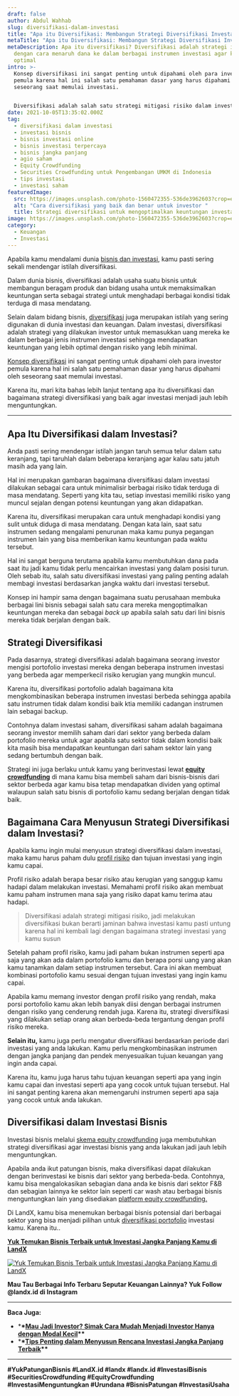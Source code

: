 ```yaml
---
draft: false
author: Abdul Wahhab
slug: diversifikasi-dalam-investasi
title: "Apa itu Diversifikasi: Membangun Strategi Diversifikasi Investasi"
metaTitle: "Apa itu Diversifikasi: Membangun Strategi Diversifikasi Investasi"
metaDescription: Apa itu diversifikasi? Diversifikasi adalah strategi investasi
  dengan cara menaruh dana ke dalam berbagai instrumen investasi agar keuntungan
  optimal
intro: >-
  Konsep diversifikasi ini sangat penting untuk dipahami oleh para investor
  pemula karena hal ini salah satu pemahaman dasar yang harus dipahami oleh
  seseorang saat memulai investasi.


  Diversifikasi adalah salah satu strategi mitigasi risiko dalam investasi yang membantu kamu mendapatkan keuntungan yang lebih optimal dan risiko yang lebih kecil. Karena itu, mari kita bahas lebih lanjut tentang apa itu diversifikasi dan bagaimana strategi diversifikasi yang baik agar investasi menjadi jauh lebih menguntungkan.
date: 2021-10-05T13:35:02.000Z
tag:
  - diversifikasi dalam investasi
  - investasi bisnis
  - bisnis investasi online
  - bisnis investasi terpercaya
  - bisnis jangka panjang
  - agio saham
  - Equity Crowdfunding
  - Securities Crowdfunding untuk Pengembangan UMKM di Indonesia
  - tips investasi
  - investasi saham
featuredImage:
  src: https://images.unsplash.com/photo-1560472355-536de3962603?crop=entropy&cs=tinysrgb&fit=max&fm=jpg&ixid=MnwxMTc3M3wwfDF8c2VhcmNofDQ4fHxpbnZlc3R8ZW58MHx8fHwxNjQwMTUwNTkz&ixlib=rb-1.2.1&q=80&w=1080
  alt: "Cara diversifikasi yang baik dan benar untuk investor "
  title: Strategi diversifikasi untuk mengoptimalkan keuntungan investasi
image: https://images.unsplash.com/photo-1560472355-536de3962603?crop=entropy&cs=tinysrgb&fit=max&fm=jpg&ixid=MnwxMTc3M3wwfDF8c2VhcmNofDQ4fHxpbnZlc3R8ZW58MHx8fHwxNjQwMTUwNTkz&ixlib=rb-1.2.1&q=80&w=1080
category:
  - Keuangan
  - Investasi
---
```

Apabila kamu mendalami dunia [bisnis dan investasi](https://landx.id/blog/tag/bisnis-modal-kecil/), kamu pasti sering sekali mendengar istilah diversifikasi.

Dalam dunia bisnis, diversifikasi adalah usaha suatu bisnis untuk membangun beragam produk dan bidang usaha untuk memaksimalkan keuntungan serta sebagai strategi untuk menghadapi berbagai kondisi tidak terduga di masa mendatang.

Selain dalam bidang bisnis, [diversifikasi](https://landx.id/) juga merupakan istilah yang sering digunakan di dunia investasi dan keuangan. Dalam investasi, diversifikasi adalah strategi yang dilakukan investor untuk memasukkan uang mereka ke dalam berbagai jenis instrumen investasi sehingga mendapatkan keuntungan yang lebih optimal dengan risiko yang lebih minimal.

[Konsep diversifikasi](https://landx.id/) ini sangat penting untuk dipahami oleh para investor pemula karena hal ini salah satu pemahaman dasar yang harus dipahami oleh seseorang saat memulai investasi.

Karena itu, mari kita bahas lebih lanjut tentang apa itu diversifikasi dan bagaimana strategi diversifikasi yang baik agar investasi menjadi jauh lebih menguntungkan.

- - -

## Apa Itu Diversifikasi dalam Investasi?

Anda pasti sering mendengar istilah jangan taruh semua telur dalam satu keranjang, tapi taruhlah dalam beberapa keranjang agar kalau satu jatuh masih ada yang lain.

Hal ini merupakan gambaran bagaimana diversifikasi dalam investasi dilakukan sebagai cara untuk minimalisir berbagai risiko tidak terduga di masa mendatang. Seperti yang kita tau, setiap investasi memiliki risiko yang muncul sejalan dengan potensi keuntungan yang akan didapatkan.

Karena itu, diversifikasi merupakan cara untuk menghadapi kondisi yang sulit untuk diduga di masa mendatang. Dengan kata lain, saat satu instrumen sedang mengalami penurunan maka kamu punya pegangan instrumen lain yang bisa memberikan kamu keuntungan pada waktu tersebut.

Hal ini sangat berguna terutama apabila kamu membutuhkan dana pada saat itu jadi kamu tidak perlu mencairkan investasi yang dalam posisi turun. Oleh sebab itu, salah satu diversifikasi investasi yang paling penting adalah membagi investasi berdasarkan jangka waktu dari investasi tersebut.

Konsep ini hampir sama dengan bagaimana suatu perusahaan membuka berbagai lini bisnis sebagai salah satu cara mereka mengoptimalkan keuntungan mereka dan sebagai *back up* apabila salah satu dari lini bisnis mereka tidak berjalan dengan baik.

## Strategi Diversifikasi

Pada dasarnya, strategi diversifikasi adalah bagaimana seorang investor mengisi portofolio investasi mereka dengan beberapa instrumen investasi yang berbeda agar memperkecil risiko kerugian yang mungkin muncul. 

Karena itu, diversifikasi portofolio adalah bagaimana kita mengkombinasikan beberapa instrumen investasi berbeda sehingga apabila satu instrumen tidak dalam kondisi baik ktia memiliki cadangan instrumen lain sebagai backup. 

Contohnya dalam investasi saham, diversifikasi saham adalah bagaimana seorang investor memilih saham dari dari sektor yang berbeda dalam portofolio mereka untuk agar apabila satu sektor tidak dalam kondisi baik kita masih bisa mendapatkan keuntungan dari saham sektor lain yang sedang bertumbuh dengan baik. 

Strategi ini juga berlaku untuk kamu yang berinvestasi lewat **[equity crowdfunding](https://landx.id/project/?utm_source=Blog&utm_medium=organic+keyword&utm_campaign=blog&utm_id=Blog)** di mana kamu bisa membeli saham dari bisnis-bisnis dari sektor berbeda agar kamu bisa tetap mendapatkan dividen yang optimal walaupun salah satu bisnis di portofolio kamu sedang berjalan dengan tidak baik.

## Bagaimana Cara Menyusun Strategi Diversifikasi dalam Investasi?

Apabila kamu ingin mulai menyusun strategi diversifikasi dalam investasi, maka kamu harus paham dulu [profil risiko](https://landx.id/project/) dan tujuan investasi yang ingin kamu capai.

Profil risiko adalah berapa besar risiko atau kerugian yang sanggup kamu hadapi dalam melakukan investasi. Memahami profil risiko akan membuat kamu paham instrumen mana saja yang risiko dapat kamu terima atau hadapi.

> Diversifikasi adalah strategi mitigasi risiko, jadi melakukan diversifikasi bukan berarti jaminan bahwa investasi kamu pasti untung karena hal ini kembali lagi dengan bagaimana strategi investasi yang kamu susun

Setelah paham profil risiko, kamu jadi paham bukan instrumen seperti apa saja yang akan ada dalam portofolio kamu dan berapa porsi uang yang akan kamu tanamkan dalam setiap instrumen tersebut. Cara ini akan membuat kombinasi portofolio kamu sesuai dengan tujuan investasi yang ingin kamu capai.

Apabila kamu memang investor dengan profil risiko yang rendah, maka porsi portofolio kamu akan lebih banyak diisi dengan berbagai instrumen dengan risiko yang cenderung rendah juga. Karena itu, strategi diversifikasi yang dilakukan setiap orang akan berbeda-beda tergantung dengan profil risiko mereka.

**Selain itu,** kamu juga perlu mengatur diversifikasi berdasarkan periode dari investasi yang anda lakukan. Kamu perlu mengkombinasikan instrumen dengan jangka panjang dan pendek menyesuaikan tujuan keuangan yang ingin anda capai.

Karena itu, kamu juga harus tahu tujuan keuangan seperti apa yang ingin kamu capai dan investasi seperti apa yang cocok untuk tujuan tersebut. Hal ini sangat penting karena akan memengaruhi instrumen seperti apa saja yang cocok untuk anda lakukan.

## Diversifikasi dalam Investasi Bisnis

Investasi bisnis melalui [skema equity crowdfunding](https://landx.id/) juga membutuhkan strategi diversifikasi agar investasi bisnis yang anda lakukan jadi jauh lebih menguntungkan.

Apabila anda ikut patungan bisnis, maka diversifikasi dapat dilakukan dengan berinvestasi ke bisnis dari sektor yang berbeda-beda. Contohnya, kamu bisa mengalokasikan sebagian dana anda ke bisnis dari sektor F&B dan sebagian lainnya ke sektor lain seperti car wash atau berbagai bisnis menguntungkan lain yang disediakan [platform equity crowdfunding.](https://landx.id/)

Di LandX, kamu bisa menemukan berbagai bisnis potensial dari berbagai sektor yang bisa menjadi pilihan untuk [diversifikasi portofolio](https://landx.id/project/) investasi kamu. Karena itu..

**[Yuk Temukan Bisnis Terbaik untuk Investasi Jangka Panjang Kamu di LandX](https://landx.id/project/?utm_source=Blog&utm_medium=organic+keyword&utm_campaign=blog&utm_id=Blog)**

[![Yuk Temukan Bisnis Terbaik untuk Investasi Jangka Panjang Kamu di LandX](https://accountgram-production.sfo2.cdn.digitaloceanspaces.com/landx_ghost/2021/10/patungan-bisnis-menguntungkan-bareng-landx.png)](https://landx.id/project/?utm_source=Blog&utm_medium=organic+keyword&utm_campaign=blog&utm_id=Blog)

**Mau Tau Berbagai Info Terbaru Seputar Keuangan Lainnya? Yuk Follow @landx.id di Instagram**

- - -

**Baca Juga:**

* \***\*[**Mau Jadi Investor? Simak Cara Mudah Menjadi Investor Hanya dengan Modal Kecil**](https://landx.id/blog/cara-menjadi-investor/)\*\***
* \***\*[**Tips Penting dalam Menyusun Rencana Investasi Jangka Panjang Terbaik**](https://landx.id/blog/investasi-jangka-panjang-adalah/)\*\***

- - -

**\#YukPatunganBisnis    #LandX.id    #landx         #landx.id    #InvestasiBisnis  #SecuritiesCrowdfunding   #EquityCrowdfunding    #InvestasiMenguntungkan     #Urundana    #BisnisPatungan    #InvestasiUsaha**